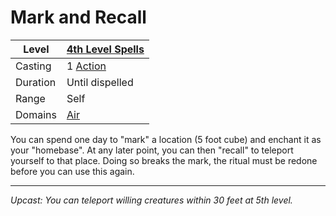 # Mark and Recall

| Level    | [4th Level Spells](4th%20Level%20Spells.md)         |
| -------- | --------------------------------------------------- |
| Casting  | 1 [Action](../../../../Game%20Procedures/Action.md) |
| Duration | Until dispelled                                     |
| Range    | Self                                                |
| Domains  | [Air](../../../Spell%20Domains/Air.md)              |

You can spend one day to "mark" a location (5 foot cube) and enchant it as your "homebase". At any later point, you can then "recall" to teleport yourself to that place. Doing so breaks the mark, the ritual must be redone before you can use this again.

---
*Upcast: You can teleport willing creatures within 30 feet at 5th level.*
